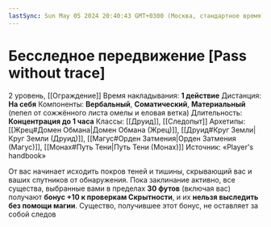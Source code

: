 ```yaml
---
lastSync: Sun May 05 2024 20:40:43 GMT+0300 (Москва, стандартное время)
---
```

# Бесследное передвижение [Pass without trace]
2 уровень, [[Ограждение]]
Время накладывания: **1 действие**
Дистанция: **На себя**
Компоненты: **Вербальный**, **Соматический**, **Материальный** (пепел от сожжённого листа омелы и еловая ветка)
Длительность: **Концентрация до 1 часа**
Классы: [[Друид]], [[Следопыт]]
Архетипы: [[Жрец#Домен Обмана|Домен Обмана (Жрец)]], [[Друид#Круг Земли|Круг Земли (Друид)]], [[Магус#Орден Затмения|Орден Затмения (Магус)]], [[Монах#Путь Тени|Путь Тени (Монах)]]
Источник: «Player's handbook»

От вас начинает исходить покров теней и тишины, скрывающий вас и ваших спутников от обнаружения. Пока заклинание активно, все существа, выбранные вами в пределах **30 футов** (включая вас) получают **бонус +10 к проверкам Скрытности**, и их **нельзя выследить без помощи магии**. Существо, получившее этот бонус, не оставляет за собой следов